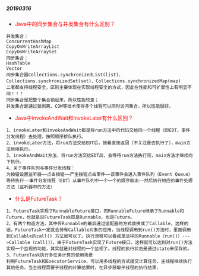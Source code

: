##### 20190316
* <font color=#FF0000>Java中的同步集合与并发集合有什么区别？</font> 
```
并发集合： 
ConcurrentHashMap 
CopyOnWriteArrayList 
CopyOnWriteArraySet
同步集合： 
HashTable 
Vector 
同步集合器Collections.synchronizedList(list)、Collections.synchronizedSet(set)、Collections.synchronizedMap(map)
二者都支持线程安全，区别主要体现在实现线程安全的方式，因此在性能和可扩展性上有明显不同！！！ 
同步集合是把整个集合锁起来，所以性能较差； 
并发集合是通过锁剥离、COW等技术使得多个线程可以同时访问集合，所以性能很好。
```
* <font color=#FF0000>Java中invokeAndWait和invokeLater有什么区别？</font> 
```
1、invokeLater和invokeAndWait都是将run方法中的代码交给同一个线程（即EDT，事件分发线程）去处理，按照顺序排队执行。
2、invokeLater方法，将run方法交给EDT后，接着直接返回（不关注是否执行了），main方法继续执行。
3、invokeAndWait方法，将run方法交给EDT后，会等待run方法执行完，main方法才继续向下执行。
4、关于事件队列与事件分发线程：
为按钮设置监听器——点击按钮——产生按钮点击事件——该事件会进入事件队列（Event Queue）等待执行——事件分发线程（EDT）从事件队列中一个一个的顺序取出——然后执行相应的事件处理方法（监听器中的方法）
```
* <font color=#FF0000>什么是FutureTask？</font>
``` 
1、FutureTask实现了RunnableFuture接口，而RunnableFuture继承了Runnable和Future，也就是说FutureTask既是Runnable，也是Future。
2、有两个构造方法，其中传Runnable的最后通过适配器的方式装换成了Callable，这样的话，FutureTask一定就会持有Callable对象的应用，当线程调用到run()方法时，里面调用到Callable的call() 方法就可以了。执行流程可以看成是这样的Runnable（run()）--->Callable（call()）。由于FutureTask实现了Future接口，这样就可以达到对run()方法实现一个监视的功能，其实就是对线程的一个监视了。线程的执行状态是通过state来保存的。
3、FutureTask执行多任务计算的使用场景
利用FutureTask和ExecutorService，可以用多线程的方式提交计算任务，主线程继续执行其他任务，当主线程需要子线程的计算结果时，在异步获取子线程的执行结果.
```